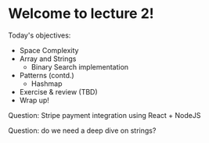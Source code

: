 # Welcome to lecture 2!

Today's objectives:
 - Space Complexity
 - Array and Strings
      - Binary Search implementation
 - Patterns (contd.)
   - Hashmap
 - Exercise & review (TBD)
 - Wrap up!


Question: Stripe payment integration using React + NodeJS

Question: do we need a deep dive on strings?
